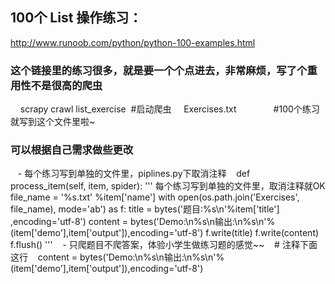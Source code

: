 ## 100个 List 操作练习： 
   http://www.runoob.com/python/python-100-examples.html
### 这个链接里的练习很多，就是要一个个点进去，非常麻烦，写了个重用性不是很高的爬虫
      scrapy crawl list_exercise  #启动爬虫
      Exercises.txt               #100个练习就写到这个文件里啦~ 
### 可以根据自己需求做些更改
    - 每个练习写到单独的文件里，piplines.py下取消注释
    def process_item(self, item, spider):
    '''
    每个练习写到单独的文件里，取消注释就OK
    file_name = '%s.txt' %item['name']
    with open(os.path.join('Exercises', file_name), mode='ab') as f:
        title = bytes('题目:%s\n'%item['title'] ,encoding='utf-8')
        content = bytes('Demo:\n%s\n输出:\n%s\n'%(item['demo'],item['output']),encoding='utf-8')
        f.write(title)
        f.write(content)
        f.flush()
    '''
    - 只爬题目不爬答案，体验小学生做练习题的感觉~~ 
    # 注释下面这行
    content = bytes('Demo:\n%s\n输出:\n%s\n'%(item['demo'],item['output']),encoding='utf-8')
